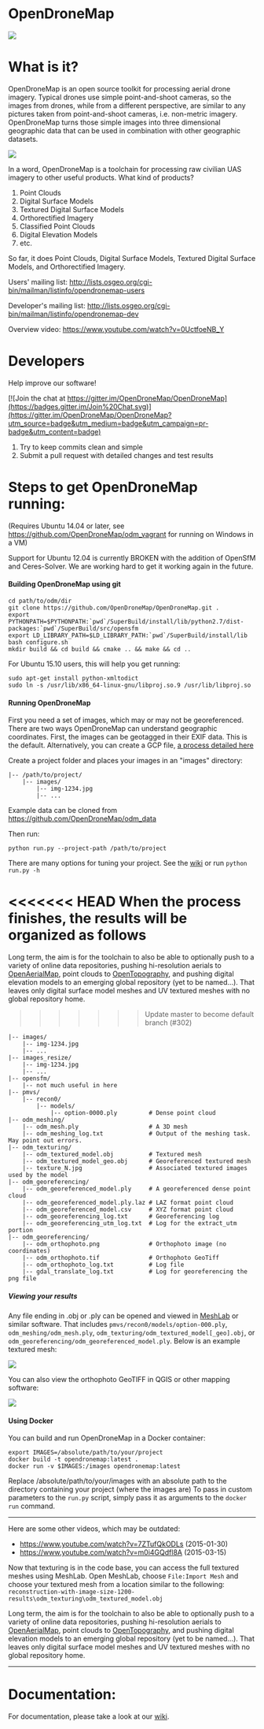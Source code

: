 # OpenDroneMap

![](https://raw.githubusercontent.com/OpenDroneMap/OpenDroneMap/master/img/odm_image.png)

What is it?
===========

OpenDroneMap is an open source toolkit for processing aerial drone imagery. Typical drones use simple point-and-shoot cameras, so the images from drones, while from a different perspective, are similar to any pictures taken from point-and-shoot cameras, i.e. non-metric imagery. OpenDroneMap turns those simple images into three dimensional geographic data that can be used in combination with other geographic datasets.

![](https://raw.githubusercontent.com/OpenDroneMap/OpenDroneMap/master/img/tol_ptcloud.png)

In a word, OpenDroneMap is a toolchain for processing raw civilian UAS imagery to other useful products. What kind of products?

1. Point Clouds
2. Digital Surface Models
3. Textured Digital Surface Models
4. Orthorectified Imagery
5. Classified Point Clouds
6. Digital Elevation Models
7. etc.

So far, it does Point Clouds, Digital Surface Models, Textured Digital Surface Models, and Orthorectified Imagery.

Users' mailing list: http://lists.osgeo.org/cgi-bin/mailman/listinfo/opendronemap-users

Developer's mailing list: http://lists.osgeo.org/cgi-bin/mailman/listinfo/opendronemap-dev

Overview video: https://www.youtube.com/watch?v=0UctfoeNB_Y

Developers
=================

Help improve our software!

[![Join the chat at https://gitter.im/OpenDroneMap/OpenDroneMap](https://badges.gitter.im/Join%20Chat.svg)](https://gitter.im/OpenDroneMap/OpenDroneMap?utm_source=badge&utm_medium=badge&utm_campaign=pr-badge&utm_content=badge)

1. Try to keep commits clean and simple
2. Submit a pull request with detailed changes and test results

Steps to get OpenDroneMap running:
==================================

(Requires Ubuntu 14.04 or later, see https://github.com/OpenDroneMap/odm_vagrant for running on Windows in a VM)

Support for Ubuntu 12.04 is currently BROKEN with the addition of OpenSfM and Ceres-Solver. We are working hard to get it working again in the future. 

#### Building OpenDroneMap using git

    cd path/to/odm/dir
    git clone https://github.com/OpenDroneMap/OpenDroneMap.git .
    export PYTHONPATH=$PYTHONPATH:`pwd`/SuperBuild/install/lib/python2.7/dist-packages:`pwd`/SuperBuild/src/opensfm
    export LD_LIBRARY_PATH=$LD_LIBRARY_PATH:`pwd`/SuperBuild/install/lib
    bash configure.sh
    mkdir build && cd build && cmake .. && make && cd ..

 For Ubuntu 15.10 users, this will help you get running:

    sudo apt-get install python-xmltodict
    sudo ln -s /usr/lib/x86_64-linux-gnu/libproj.so.9 /usr/lib/libproj.so
    
#### Running OpenDroneMap

First you need a set of images, which may or may not be georeferenced. There are two ways OpenDroneMap can understand geographic coordinates. First, the images can be geotagged in their EXIF data. This is the default. Alternatively, you can create a GCP file, [a process detailed here](https://github.com/OpenDroneMap/OpenDroneMap/wiki/2.-Running-OpenDroneMap#running-odm-with-ground-control)

Create a project folder and places your images in an "images" directory:


    |-- /path/to/project/
        |-- images/
            |-- img-1234.jpg
            |-- ...


Example data can be cloned from https://github.com/OpenDroneMap/odm_data

Then run:

    python run.py --project-path /path/to/project
    
There are many options for tuning your project. See the [wiki](https://github.com/OpenDroneMap/OpenDroneMap/wiki/3.-Run-Time-Parameters) or run `python run.py -h`

<<<<<<< HEAD
When the process finishes, the results will be organized as follows
=======
Long term, the aim is for the toolchain to also be able to optionally push to a variety of online data repositories, pushing hi-resolution aerials to [OpenAerialMap](https://openaerialmap.org/), point clouds to [OpenTopography](http://opentopography.org/), and pushing digital elevation models to an emerging global repository (yet to be named...). That leaves only digital surface model meshes and UV textured meshes with no global repository home.
>>>>>>> Update master to become default branch (#302)

    |-- images/
        |-- img-1234.jpg
        |-- ...
    |-- images_resize/
        |-- img-1234.jpg
        |-- ...
    |-- opensfm/
        |-- not much useful in here
    |-- pmvs/
        |-- recon0/
            |-- models/
                |-- option-0000.ply         # Dense point cloud
    |-- odm_meshing/
        |-- odm_mesh.ply                    # A 3D mesh
        |-- odm_meshing_log.txt             # Output of the meshing task. May point out errors.
    |-- odm_texturing/
        |-- odm_textured_model.obj          # Textured mesh
        |-- odm_textured_model_geo.obj      # Georeferenced textured mesh
        |-- texture_N.jpg                   # Associated textured images used by the model
    |-- odm_georeferencing/
        |-- odm_georeferenced_model.ply     # A georeferenced dense point cloud
        |-- odm_georeferenced_model.ply.laz # LAZ format point cloud
        |-- odm_georeferenced_model.csv     # XYZ format point cloud
        |-- odm_georeferencing_log.txt      # Georeferencing log
        |-- odm_georeferencing_utm_log.txt  # Log for the extract_utm portion
    |-- odm_georeferencing/
        |-- odm_orthophoto.png              # Orthophoto image (no coordinates)
        |-- odm_orthophoto.tif              # Orthophoto GeoTiff
        |-- odm_orthophoto_log.txt          # Log file
        |-- gdal_translate_log.txt          # Log for georeferencing the png file

##### Viewing your results

Any file ending in .obj or .ply can be opened and viewed in [MeshLab](http://meshlab.sourceforge.net/) or similar software. That includes `pmvs/recon0/models/option-000.ply`, `odm_meshing/odm_mesh.ply`, `odm_texturing/odm_textured_model[_geo].obj`, or `odm_georeferencing/odm_georeferenced_model.ply`. Below is an example textured mesh:

![](https://raw.githubusercontent.com/OpenDroneMap/OpenDroneMap/master/img/tol_text.png)

You can also view the orthophoto GeoTIFF in QGIS or other mapping software:

![](https://raw.githubusercontent.com/OpenDroneMap/OpenDroneMap/master/img/bellus_map.png)

#### Using Docker

You can build and run OpenDroneMap in a Docker container:

    export IMAGES=/absolute/path/to/your/project
    docker build -t opendronemap:latest .
    docker run -v $IMAGES:/images opendronemap:latest

Replace /absolute/path/to/your/images with an absolute path to the directory containing your project (where the images are)
To pass in custom parameters to the `run.py` script, simply pass it as arguments to the `docker run` command.

---

Here are some other videos, which may be outdated:

- https://www.youtube.com/watch?v=7ZTufQkODLs (2015-01-30)
- https://www.youtube.com/watch?v=m0i4GQdfl8A (2015-03-15)

Now that texturing is in the code base, you can access the full textured meshes using MeshLab. Open MeshLab, choose `File:Import Mesh` and choose your textured mesh from a location similar to the following: `reconstruction-with-image-size-1200-results\odm_texturing\odm_textured_model.obj`


Long term, the aim is for the toolchain to also be able to optionally push to a variety of online data repositories, pushing hi-resolution aerials to [OpenAerialMap](http://opentopography.org/), point clouds to [OpenTopography](http://opentopography.org/), and pushing digital elevation models to an emerging global repository (yet to be named...). That leaves only digital surface model meshes and UV textured meshes with no global repository home.


---


Documentation:
==============

For documentation, please take a look at our [wiki](https://github.com/OpenDroneMap/OpenDroneMap/wiki).

